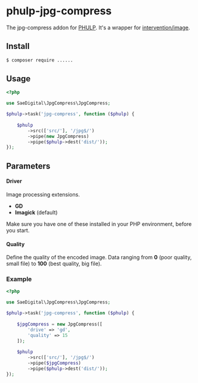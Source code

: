 # phulp-jpg-compress

The jpg-compress addon for [PHULP](https://github.com/reisraff/phulp). It's a wrapper for [intervention/image](http://image.intervention.io).

## Install

```bash
$ composer require ......
```

## Usage

```php
<?php

use SaeDigital\JpgCompress\JpgCompress;

$phulp->task('jpg-compress', function ($phulp) {
    
    $phulp
        ->src(['src/'], '/jpg$/')
        ->pipe(new JpgCompress)
        ->pipe($phulp->dest('dist/'));
});

```

## Parameters

#### Driver
Image processing extensions.

 - **GD**
 - **Imagick** (default)
 
 Make sure you have one of these installed in your PHP environment, before you start. 
 
 #### Quality
 Define the quality of the encoded image.  Data ranging from **0** (poor quality, small file) to **100** (best quality, big file).


### Example    
```php
<?php

use SaeDigital\JpgCompress\JpgCompress;

$phulp->task('jpg-compress', function ($phulp) {
    
    $jpgCompress = new JpgCompress([
        'drive' => 'gd',
        'quality' => 15    
    ]);
    
    $phulp
        ->src(['src/'], '/jpg$/')
        ->pipe($jpgCompress)
        ->pipe($phulp->dest('dist/'));
});

```

